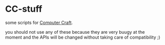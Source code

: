CC-stuff
========

some scripts for [Computer Craft](http://www.computercraft.info/).

you should not use any of these because they are very buugy at the moment and the APIs will be changed without taking care of compatibility ;)
